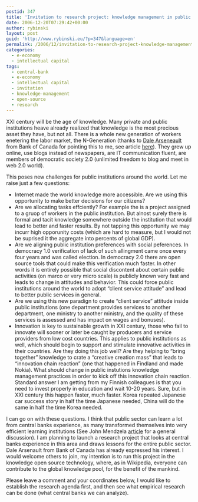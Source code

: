 ```yaml
---
postid: 347
title: 'Invitation to research project: knowledge management in public institutions'
date: 2006-12-20T07:29:42+00:00
author: rybinski
layout: post
guid: 'http://www.rybinski.eu/?p=347&language=en'
permalink: /2006/12/invitation-to-research-project-knowledge-management-in-public-institutions/
categories:
  - e-economy
  - intellectual capital
tags:
  - central-bank
  - e-economy
  - intellectual capital
  - invitation
  - knowledge-management
  - open-source
  - research
---
```

XXI century will be the age of knowledge. Many private and public institutions heave already realized that knowledge is the most precious asset they have, but not all. There is a whole new generation of workers enetering the labor market, the N-Generation (thanks to [Dale Arseneault](http://reflectionskmoi.blogspot.com/) from Bank of Canada for pointing this to me, see article [here](http://newparadigm.com/media/Tapscott-Optimize-NGen.pdf)). They grew up online, use blogs instead of newspapers, are IT communication fluent, are members of democratic society 2.0 (unlimited freedom to blog and meet in web 2.0 world).

This poses new challenges for public institutions around the world. Let me raise just a few questions:

  * Internet made the world knowledge more accessible. Are we using this opportunity to make better decisions for our citizens?
  * Are we allocating tasks effciently? For example the is a project assigned to a gruop of workers in the public institution. But alnost surely there is formal and tacit knowledge somewhere outside the institution that would lead to better and faster results. By not tapping this opportunity we may incurr high opporunity costs (which are hard to measure, but I would not be suprised it the aggregate into percents of global GDP).
  * Are we aligning public institution preferences with social peferences. In democracy 1.0 verification of lack of such allingment came once every four years and was called election. In democracy 2.0 there are open source tools that could make this verification much faster. In other words it is entirely possible that social discontent about certain public activities (on marco or very micro scale) is publicly known very fast and leads to change in attitudes and behavior. This could force public institutions around the world to adopt “client service attitude” and lead to better public services in general.
  * Are we using this new paradign to create “client service” attitude inside public institutions (one department provides services to another department, one ministry to another ministry, and the quality of these services is assessed and has impact on wages and bonuses). 
  * Innovation is key to sustainable growth in XXI century, those who fail to innovate will sooner or later be caught by producers and service providers from low cost countries. This applies to public institutions as well, which should begin to support and stimulate innovative activities in their countries. Are they doing this job well? Are they helping to “bring together” knowledge to crate a “creative creation mass” that leads to “innovation chain reaction” (one that happened in Findland and made Nokia). What should change in public instutions knowledge management practices in order to kick off this innovation chain reaction. Standard answer I am getting from my Finnish colleagues is that you need to invest properly in education and wait 10-20 years. Sure, but in XXI century this happen faster, much faster. Korea repeated Japanese car success story in half the time Japanese needed, China will do the same in half the time Korea needed. 

I can go on with these questions. I think that public sector can learn a lot from central banks experience, as many transformed themselves into very efficient learning institutions (See John Mendzela [article](http://www.mendhurst.co.nz/download/Managing.the.21st.Century.Central.Bank.pdf) for a general discussion). I am planning to launch a research project that looks at central banks experience in this area and draws lessons for the entire public sector. Dale Arsenault from Bank of Canada has already expressed his interest. I would welcome others to join, my intention is to run this project in the knowledge open source technology, where, as in Wikipedia, everyone can contribute to the global knowledge pool, for the benefit of the mankind.

Please leave a comment and your coordinates below, I would like to establish the research agenda first, and then see what empirical research can be done (what central banks we can analyze).
